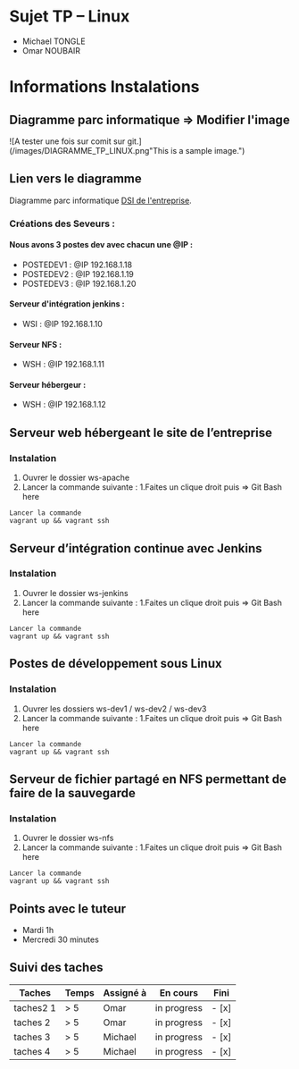 # Sujet TP – Linux
* Michael TONGLE
* Omar NOUBAIR

# Informations Instalations

## Diagramme parc informatique => Modifier l'image

![A tester une fois sur comit sur git.](/images/DIAGRAMME_TP_LINUX.png"This is a sample image.")
## Lien vers le diagramme

Diagramme parc informatique [DSI de l'entreprise](https://github.com/omarnoubair/TP_Linux1/blob/main/DIAGRAMME_TP_LINUX.png).

### Créations des Seveurs :
#### Nous avons 3 postes dev avec chacun une @IP :
* POSTEDEV1 : @IP 192.168.1.18
* POSTEDEV2 : @IP 192.168.1.19
* POSTEDEV3 : @IP 192.168.1.20

#### Serveur d'intégration jenkins :
* WSI : @IP 192.168.1.10
#### Serveur NFS :
* WSH : @IP 192.168.1.11
#### Serveur hébergeur :
* WSH : @IP 192.168.1.12

## Serveur web hébergeant le site de l’entreprise 

### Instalation

1. Ouvrer le dossier ws-apache
1. Lancer la commande suivante : 
  1.Faites un clique droit puis => Git Bash here
```
Lancer la commande 
vagrant up && vagrant ssh
```

## Serveur d’intégration continue avec Jenkins

### Instalation

1. Ouvrer le dossier ws-jenkins
1. Lancer la commande suivante : 
  1.Faites un clique droit puis => Git Bash here
```
Lancer la commande 
vagrant up && vagrant ssh
```

## Postes de développement sous Linux

### Instalation

1. Ouvrer les dossiers ws-dev1 / ws-dev2 / ws-dev3
1. Lancer la commande suivante : 
  1.Faites un clique droit puis => Git Bash here
```
Lancer la commande 
vagrant up && vagrant ssh
```

## Serveur de fichier partagé en NFS permettant de faire de la sauvegarde

### Instalation

1. Ouvrer le dossier ws-nfs
1. Lancer la commande suivante : 
  1.Faites un clique droit puis => Git Bash here
```
Lancer la commande 
vagrant up && vagrant ssh
```

## Points avec le tuteur
* Mardi 1h
* Mercredi 30 minutes

## Suivi des taches

| Taches           | Temps | Assigné à   | En cours | Fini | 
|----------------|---------------|---------------|----------------|-----------|
| taches2 1 | > 5  | Omar | in progress | - [x]
| taches 2  | > 5  | Omar | in progress | - [x] 
| taches 3  | > 5  | Michael  | in progress | - [x] 
| taches 4   | > 5  | Michael | in progress | - [x]
